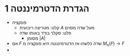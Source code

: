# 1	הגדרת הדטרמיננטה
- פונקציה
	- קלט: מטריצה ריבועית $A$ מעל שדה מסוים
	- פלט: סקלר בודד באותו שדה
		- מסומן $\lvert A\rvert$
- אם $F$ שדה כלשהו אז הדטרמיננטה היא פונקציה מ $M_{n}(F)\to F$ 
- 